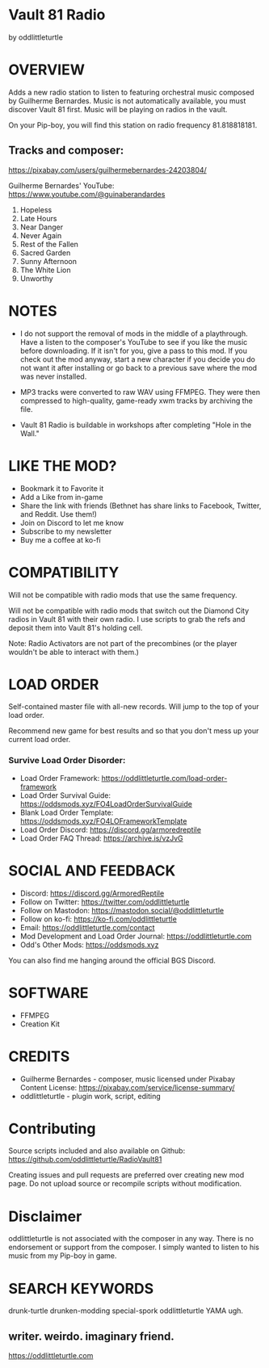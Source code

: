 # Vault 81 Radio
by oddlittleturtle


# OVERVIEW
Adds a new radio station to listen to featuring orchestral music composed by Guilherme Bernardes. Music is not automatically available, you must discover Vault 81 first. Music will be playing on radios in the vault.

On your Pip-boy, you will find this station on radio frequency 81.818818181.



## Tracks and composer:
https://pixabay.com/users/guilhermebernardes-24203804/

Guilherme Bernardes' YouTube: https://www.youtube.com/@guinaberandardes

1.  Hopeless
2.  Late Hours
3.  Near Danger
4.  Never Again
5.  Rest of the Fallen
6.  Sacred Garden
7.  Sunny Afternoon
8.  The White Lion
9.  Unworthy



# NOTES
- I do not support the removal of mods in the middle of a playthrough. Have a listen to the composer's YouTube to see if you like the music before downloading. If it isn't for you, give a pass to this mod. If you check out the mod anyway, start a new character if you decide you do not want it after installing or go back to a previous save where the mod was never installed.

- MP3 tracks were converted to raw WAV using FFMPEG. They were then compressed to high-quality, game-ready xwm tracks by archiving the file.

- Vault 81 Radio is buildable in workshops after completing "Hole in the Wall."


# LIKE THE MOD?
- Bookmark it to Favorite it
- Add a Like from in-game
- Share the link with friends (Bethnet has share links to Facebook, Twitter, and Reddit. Use them!)
- Join on Discord to let me know
- Subscribe to my newsletter
- Buy me a coffee at ko-fi



# COMPATIBILITY
Will not be compatible with radio mods that use the same frequency.

Will not be compatible with radio mods that switch out the Diamond City radios in Vault 81 with their own radio. I use scripts to grab the refs and deposit them into Vault 81's holding cell. 


Note: Radio Activators are not part of the precombines (or the player wouldn't be able to interact with them.)



# LOAD ORDER
Self-contained master file with all-new records. Will jump to the top of your load order.

Recommend new game for best results and so that you don't mess up your current load order.


### Survive Load Order Disorder:
- Load Order Framework: https://oddlittleturtle.com/load-order-framework
- Load Order Survival Guide: https://oddsmods.xyz/FO4LoadOrderSurvivalGuide
- Blank Load Order Template: https://oddsmods.xyz/FO4LOFrameworkTemplate
- Load Order Discord: https://discord.gg/armoredreptile
- Load Order FAQ Thread: https://archive.is/vzJvG



# SOCIAL AND FEEDBACK
- Discord:  https://discord.gg/ArmoredReptile
- Follow on Twitter:  https://twitter.com/oddlittleturtle
- Follow on Mastodon:  https://mastodon.social/@oddlittleturtle
- Follow on ko-fi:  https://ko-fi.com/oddlittleturtle
- Email:  https://oddlittleturtle.com/contact
- Mod Development and Load Order Journal:  https://oddlittleturtle.com
- Odd's Other Mods:  https://oddsmods.xyz

You can also find me hanging around the official BGS Discord.



# SOFTWARE
- FFMPEG
- Creation Kit



# CREDITS
- Guilherme Bernardes - composer, music licensed under Pixabay Content License: https://pixabay.com/service/license-summary/
- oddlittleturtle - plugin work, script, editing



# Contributing
Source scripts included and also available on Github: https://github.com/oddlittleturtle/RadioVault81

Creating issues and pull requests are preferred over creating new mod page. Do not upload source or recompile scripts without modification.


# Disclaimer
oddlittleturtle is not associated with the composer in any way. There is no endorsement or support from the composer. I simply wanted to listen to his music from my Pip-boy in game.


# SEARCH KEYWORDS
drunk-turtle drunken-modding special-spork oddlittleturtle YAMA ugh.


## writer. weirdo. imaginary friend.
https://oddlittleturtle.com


